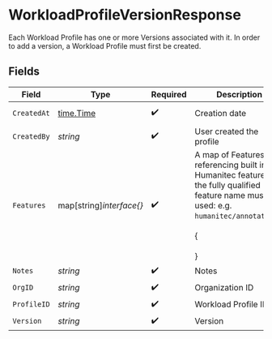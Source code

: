 # WorkloadProfileVersionResponse

Each Workload Profile has one or more Versions associated with it. In order to add a version, a Workload Profile must first be created.


## Fields

| Field                                                                                                                                             | Type                                                                                                                                              | Required                                                                                                                                          | Description                                                                                                                                       | Example                                                                                                                                           |
| ------------------------------------------------------------------------------------------------------------------------------------------------- | ------------------------------------------------------------------------------------------------------------------------------------------------- | ------------------------------------------------------------------------------------------------------------------------------------------------- | ------------------------------------------------------------------------------------------------------------------------------------------------- | ------------------------------------------------------------------------------------------------------------------------------------------------- |
| `CreatedAt`                                                                                                                                       | [time.Time](https://pkg.go.dev/time#Time)                                                                                                         | :heavy_check_mark:                                                                                                                                | Creation date                                                                                                                                     | 2020-06-22T09:37:23.523Z                                                                                                                          |
| `CreatedBy`                                                                                                                                       | *string*                                                                                                                                          | :heavy_check_mark:                                                                                                                                | User created the profile                                                                                                                          |                                                                                                                                                   |
| `Features`                                                                                                                                        | map[string]*interface{}*                                                                                                                          | :heavy_check_mark:                                                                                                                                | A map of Features. If referencing built in Humanitec features, the fully qualified feature name must be used: e.g. `humanitec/annotations`.<br/><br/>{<br/><br/>} |                                                                                                                                                   |
| `Notes`                                                                                                                                           | *string*                                                                                                                                          | :heavy_check_mark:                                                                                                                                | Notes                                                                                                                                             |                                                                                                                                                   |
| `OrgID`                                                                                                                                           | *string*                                                                                                                                          | :heavy_check_mark:                                                                                                                                | Organization ID                                                                                                                                   |                                                                                                                                                   |
| `ProfileID`                                                                                                                                       | *string*                                                                                                                                          | :heavy_check_mark:                                                                                                                                | Workload Profile ID                                                                                                                               |                                                                                                                                                   |
| `Version`                                                                                                                                         | *string*                                                                                                                                          | :heavy_check_mark:                                                                                                                                | Version                                                                                                                                           |                                                                                                                                                   |